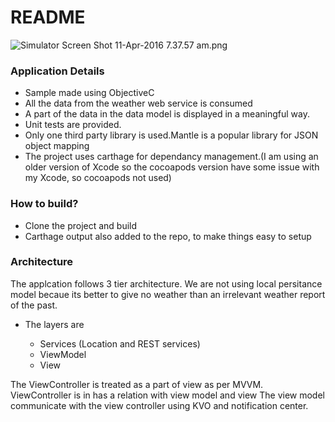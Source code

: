 # README #

![Simulator Screen Shot 11-Apr-2016 7.37.57 am.png](https://bitbucket.org/repo/KpyKbx/images/1622827225-Simulator%20Screen%20Shot%2011-Apr-2016%207.37.57%20am.png)

### Application  Details ###

* Sample made using ObjectiveC
* All the data from the weather web service is consumed
* A part of the data in the data model  is displayed in a meaningful way.
* Unit tests are provided.
* Only one third party library is used.Mantle is a popular library for JSON object mapping
* The project uses carthage for dependancy management.(I am using an older version
  of Xcode so the cocoapods version have some issue with my Xcode, so cocoapods not used)

### How to build? ###

* Clone the project and build 
* Carthage output also added to the repo, to make things easy to setup

### Architecture ###

The applcation follows 3 tier architecture. We are not using local persitance model becaue 
its better to give no weather than an irrelevant weather report of the past.

* The layers are 

    * Services (Location and REST services)
    * ViewModel 
    * View  

The ViewController is treated as a part of view as per MVVM.
ViewController is in has a relation with view model and view 
The view model communicate with the view controller using KVO and
notification center.